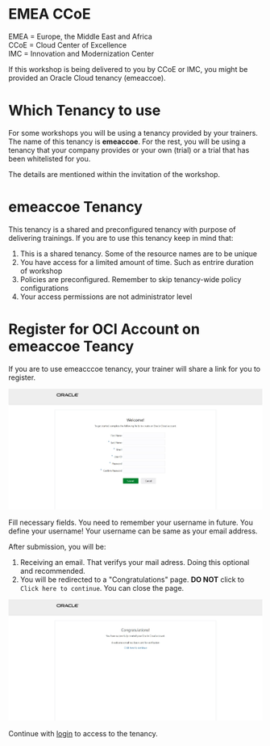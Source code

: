 # EMEA CCoE
EMEA = Europe, the Middle East and Africa  
CCoE = Cloud Center of Excellence  
IMC = Innovation and Modernization Center

If this workshop is being delivered to you by CCoE or IMC, you might be provided an Oracle Cloud tenancy (emeaccoe).

# Which Tenancy to use
For some workshops you will be using a tenancy provided by your trainers. The name of this tenancy is **emeaccoe**. For the rest, you will be using a tenancy that your company provides or your own (trial) or a trial that has been whitelisted for you.

The details are mentioned within the invitation of the workshop.

# emeaccoe Tenancy
This tenancy is a shared and preconfigured tenancy with purpose of delivering trainings. If you are to use this tenancy keep in mind that:

1. This is a shared tenancy. Some of the resource names are to be unique
2. You have access for a limited amount of time. Such as entrire duration of workshop
3. Policies are preconfigured. Remember to skip tenancy-wide policy configurations
4. Your access permissions are not administrator level

# Register for OCI Account on emeaccoe Teancy
If you are to use emeacccoe tenancy, your trainer will share a link for you to register.

![](./images/register-form.jpg)

Fill necessary fields. You need to remember your username in future. You define your username! Your username can be same as your email address.

After submission, you will be:
1. Receiving an email. That verifys your mail adress. Doing this optional and recommended.
2. You will be redirected to a "Congratulations" page. **DO NOT** click to `Click here to continue`. You can close the page.

![](./images/post-register.jpg)

Continue with [login](./login.md) to access to the tenancy.